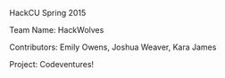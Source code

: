 HackCU Spring 2015

Team Name: HackWolves

Contributors: Emily Owens, Joshua Weaver, Kara James

Project: Codeventures!
